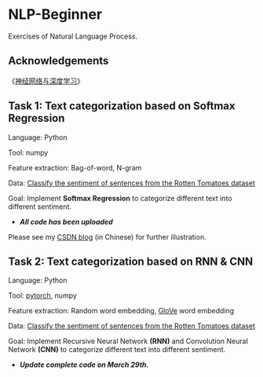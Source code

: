 # NLP-Beginner
Exercises of Natural Language Process.

## Acknowledgements
《[神经网络与深度学习](https://nndl.github.io/)》 

## Task 1: Text categorization based on Softmax Regression
Language: Python

Tool: numpy

Feature extraction: Bag-of-word, N-gram

Data: [Classify the sentiment of sentences from the Rotten Tomatoes dataset](https://www.kaggle.com/c/sentiment-analysis-on-movie-reviews)

Goal: Implement **Softmax Regression** to categorize different text into different sentiment.

+ ***All code has been uploaded***

Please see my [CSDN blog](https://blog.csdn.net/qq_42365109/article/details/114844020) (in Chinese) for further illustration.

## Task 2: Text categorization based on RNN & CNN
Language: Python

Tool: [pytorch](https://pytorch.org/get-started/locally/), numpy

Feature extraction: Random word embedding, [GloVe](https://nlp.stanford.edu/projects/glove/) word embedding

Data: [Classify the sentiment of sentences from the Rotten Tomatoes dataset](https://www.kaggle.com/c/sentiment-analysis-on-movie-reviews)

Goal: Implement Recursive Neural Network **(RNN)** and Convolution Neural Network **(CNN)** to categorize different text into different sentiment.

+ ***Update complete code on March 29th.***

